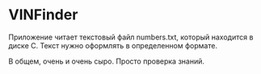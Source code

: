 # VINFinder

Приложение читает текстовый файл numbers.txt, который находится в диске C. Текст нужно оформлять в определенном формате.

В общем, очень и очень сыро. Просто проверка знаний.
